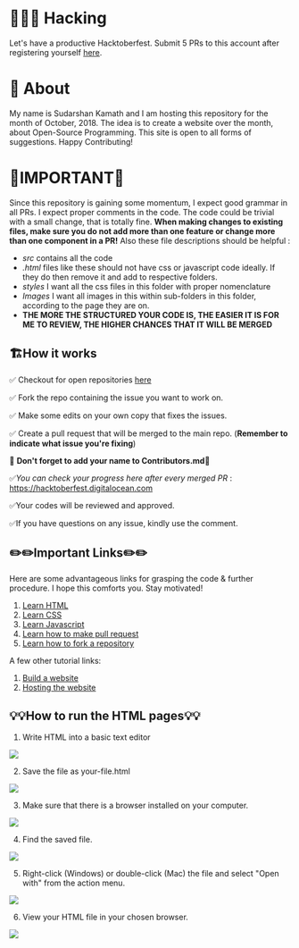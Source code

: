 # :tada::tada::smile: Hacking
Let's have a productive Hacktoberfest. Submit 5 PRs to this account after registering yourself [here](https://hacktoberfest.digitalocean.com/).

# :construction_worker: About
My name is Sudarshan Kamath and I am hosting this repository for the month of October, 2018. The idea is to create a website over the month, about Open-Source Programming. This site is open to all forms of suggestions. Happy Contributing!

# :bookmark:IMPORTANT:bookmark:
Since this repository is gaining some momentum, I expect good grammar in all PRs. I expect proper comments in the code. The code could be trivial with a small change, that is totally fine. **When making changes to existing files, make sure you do not add more than one feature or change more than one component in a PR!** Also these file descriptions should be helpful : 

- *src* contains all the code
- *.html* files like these should not have css or javascript code ideally. If they do then remove it and add to respective folders.
- *styles* I want all the css files in this folder with proper nomenclature
- *Images* I want all images in this within sub-folders in this folder, according to the page they are on.
- **THE MORE THE STRUCTURED YOUR CODE IS, THE EASIER IT IS FOR ME TO REVIEW, THE HIGHER CHANCES THAT IT WILL BE MERGED**

## :building_construction:How it works
:white_check_mark:
Checkout for open repositories [here](https://github.com/search?q=label:hacktoberfest+state:open+type:issue)

 :white_check_mark:
Fork the repo containing the issue you want to work on.

 :white_check_mark:
Make some edits on your own copy that fixes the issues.

:white_check_mark:
 Create a pull request that will be merged to the main repo.
(**Remember to indicate what issue you're fixing**)

 :rotating_light:
**Don't forget to add your name to Contributors.md**:rotating_light:


:white_check_mark:*You can check your progress here after every merged PR* : https://hacktoberfest.digitalocean.com

:white_check_mark:Your codes will be reviewed and approved.

:white_check_mark:If you have questions on any issue, kindly use the comment.

## :pencil2::pencil2:Important Links:pencil2::pencil2:


Here are some advantageous links for grasping the code & further procedure. I hope this comforts you. Stay motivated!

1. [Learn HTML](https://www.w3schools.com/html/)
2. [Learn CSS](https://www.w3schools.com/Css/)
3. [Learn Javascript](https://www.w3schools.com/js/)
4. [Learn how to make pull request](https://help.github.com/articles/creating-a-pull-request/)
5. [Learn how to fork a repository](https://help.github.com/articles/fork-a-repo/)

A few other tutorial links:

1. [Build a website](https://www.w3schools.com/howto/howto_website.asp)
2. [Hosting the website](https://gist.github.com/TylerFisher/6127328)

## :bulb::bulb:How to run the HTML pages:bulb::bulb:

1. Write HTML into a basic text editor

![ ](https://www.wikihow.com/images/thumb/f/fc/Run-a-HTML-File-Step-2-Version-3.jpg/aid2609617-v4-728px-Run-a-HTML-File-Step-2-Version-3.jpg.webp)

2. Save the file as your-file.html

![ ](https://www.wikihow.com/images/thumb/f/ff/Run-a-HTML-File-Step-3-Version-3.jpg/aid2609617-v4-728px-Run-a-HTML-File-Step-3-Version-3.jpg.webp)

3. Make sure that there is a browser installed on your computer.

![ ](https://www.wikihow.com/images/thumb/1/1e/Run-a-HTML-File-Step-4-Version-3.jpg/aid2609617-v4-728px-Run-a-HTML-File-Step-4-Version-3.jpg.webp)

4. Find the saved file.

![ ](https://www.wikihow.com/images/thumb/9/92/Run-a-HTML-File-Step-5-Version-3.jpg/aid2609617-v4-728px-Run-a-HTML-File-Step-5-Version-3.jpg.webp)

5. Right-click (Windows) or double-click (Mac) the file and select "Open with" from the action menu. 

![ ](https://www.wikihow.com/images/thumb/2/2a/Run-a-HTML-File-Step-6-Version-3.jpg/aid2609617-v4-728px-Run-a-HTML-File-Step-6-Version-3.jpg.webp)

6. View your HTML file in your chosen browser.

![ ](https://www.wikihow.com/images/thumb/9/97/Run-a-HTML-File-Step-7.jpg/aid2609617-v4-728px-Run-a-HTML-File-Step-7.jpg.webp)

